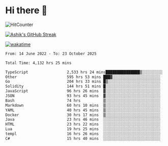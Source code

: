 # Hi there 👋

![HitCounter](https://hits.seeyoufarm.com/api/count/incr/badge.svg?url=https%3A%2F%2Fgithub.com%2Fashrhmn1212%2Fhit-counter)

<!-- ![Contribution Graph](https://github-readme-activity-graph.cyclic.app/graph?username=ashrhmn) -->


<!-- [![Top Langs](https://github-readme-stats.vercel.app/api/top-langs/?username=ashrhmn&layout=compact&theme=synthwave&langs_count=10&card_width=445)](https://github.com/anuraghazra/github-readme-stats) -->

[![Ashik's GitHub Streak](https://github-readme-streak-stats.herokuapp.com/?user=ashrhmn&theme=blood&fire=DD7F1C&background=151515&dates=9f9f9f&border=DD2727)](https://git.io/streak-stats)

<!-- ![Ashik's GitHub stats](https://github-readme-stats.vercel.app/api/?username=ashrhmn&show_icons=true&title_color=fff&icon_color=79ff97&text_color=9f9f9f&bg_color=151515) -->

[![wakatime](https://wakatime.com/badge/user/3df86613-ba63-4631-8e65-0ff18e7becad.svg)](https://wakatime.com/@3df86613-ba63-4631-8e65-0ff18e7becad)

<!--START_SECTION:waka-->

```txt
From: 14 June 2022 - To: 23 October 2025

Total Time: 4,132 hrs 25 mins

TypeScript                 2,533 hrs 24 mins███████████████▒░░░░░░░░░   61.31 %
Other                      595 hrs 53 mins ███▓░░░░░░░░░░░░░░░░░░░░░   14.42 %
Go                         204 hrs 33 mins █▒░░░░░░░░░░░░░░░░░░░░░░░   04.95 %
Solidity                   144 hrs 51 mins █░░░░░░░░░░░░░░░░░░░░░░░░   03.51 %
JavaScript                 96 hrs 26 mins  ▓░░░░░░░░░░░░░░░░░░░░░░░░   02.33 %
JSON                       93 hrs 45 mins  ▓░░░░░░░░░░░░░░░░░░░░░░░░   02.27 %
Bash                       74 hrs          ▒░░░░░░░░░░░░░░░░░░░░░░░░   01.79 %
Markdown                   60 hrs 10 mins  ▒░░░░░░░░░░░░░░░░░░░░░░░░   01.46 %
YAML                       40 hrs 45 mins  ▒░░░░░░░░░░░░░░░░░░░░░░░░   00.99 %
Docker                     30 hrs 17 mins  ▒░░░░░░░░░░░░░░░░░░░░░░░░   00.73 %
Java                       23 hrs 46 mins  ░░░░░░░░░░░░░░░░░░░░░░░░░   00.58 %
HTML                       23 hrs 22 mins  ░░░░░░░░░░░░░░░░░░░░░░░░░   00.57 %
Lua                        19 hrs 25 mins  ░░░░░░░░░░░░░░░░░░░░░░░░░   00.47 %
templ                      16 hrs 26 mins  ░░░░░░░░░░░░░░░░░░░░░░░░░   00.40 %
C#                         15 hrs 40 mins  ░░░░░░░░░░░░░░░░░░░░░░░░░   00.38 %
```

<!--END_SECTION:waka-->


<!--### Most Used Languages 
<img src="https://wakatime.com/share/@ashrhmn/24ecb986-5bf8-4607-af7f-0aab08908d8c.png" />

### Favourite Tools
<img src="https://wakatime.com/share/@ashrhmn/f4e08015-f3bc-460a-9228-95a3ba11c604.png" />-->
